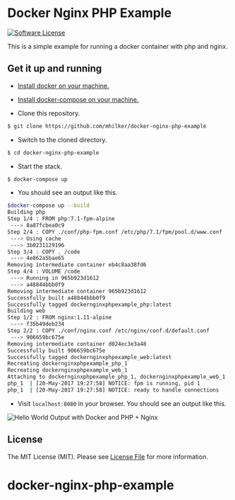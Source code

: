 # Docker Nginx PHP Example

[![Software License][ico-license]](LICENSE.md)

This is a simple example for running a docker container with php and nginx.

## Get it up and running

- [Install docker on your machine.][install-docker]

- [Install docker-compose on your machine.][install-docker-compose]

- Clone this repository.

``` bash
$ git clone https://github.com/mhilker/docker-nginx-php-example
```

- Switch to the cloned directory.

``` bash
$ cd docker-nginx-php-example
```

- Start the stack.

``` bash
$ docker-compose up
```

- You should see an output like this.

``` bash
$docker-compose up --build
Building php
Step 1/4 : FROM php:7.1-fpm-alpine
 ---> 8a87fcbea0c9
Step 2/4 : COPY ./conf/php-fpm.conf /etc/php/7.1/fpm/pool.d/www.conf
 ---> Using cache
 ---> 3b0231129196
Step 3/4 : COPY . /code
 ---> 4e862a5bae65
Removing intermediate container eb4c8aa38fd6
Step 4/4 : VOLUME /code
 ---> Running in 965b923d1612
 ---> a48844bbb0f9
Removing intermediate container 965b923d1612
Successfully built a48844bbb0f9
Successfully tagged dockernginxphpexample_php:latest
Building web
Step 1/2 : FROM nginx:1.11-alpine
 ---> f35b49deb234
Step 2/2 : COPY ./conf/nginx.conf /etc/nginx/conf.d/default.conf
 ---> 906659bc675e
Removing intermediate container d024ec3e3a48
Successfully built 906659bc675e
Successfully tagged dockernginxphpexample_web:latest
Recreating dockernginxphpexample_php_1
Recreating dockernginxphpexample_web_1
Attaching to dockernginxphpexample_php_1, dockernginxphpexample_web_1
php_1  | [20-May-2017 19:27:58] NOTICE: fpm is running, pid 1
php_1  | [20-May-2017 19:27:58] NOTICE: ready to handle connections
```

- Visit `localhost:8080` in your browser. You should see an output like this.

![Hello World Output with Docker and PHP + Nginx](./resources/screenshot-01.png)

## License

The MIT License (MIT). Please see [License File](LICENSE.md) for more information.

[ico-license]: https://img.shields.io/badge/license-MIT-brightgreen.svg?style=flat-square
[install-docker]: https://docs.docker.com/engine/installation
[install-docker-compose]: https://docs.docker.com/compose/install
# docker-nginx-php-example
